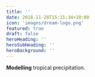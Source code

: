 ```yaml
---
title: ''
date: 2018-11-28T15:15:34+10:00
icon: 'images/dream-logo.png'
featured: true
draft: false
heroHeading: ''
heroSubHeading: ''
heroBackground: ''
---
```

__Modelling__ tropical precipitation.
